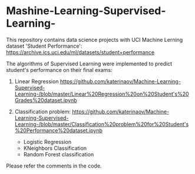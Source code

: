 # Mashine-Learning-Supervised-Learning-
This repository contains data science projects with UCI Machine Lerning dataset 'Student Performance':
https://archive.ics.uci.edu/ml/datasets/student+performance

The algorithms of Supervised Learning were implemented to predict student's performance on their final exams:
1) Linear Regression 
https://github.com/katerinaov/Machine-Learning-Supervised-Learning-/blob/master/Linear%20Regression%20on%20Student's%20Grades%20dataset.ipynb

2) Classification problem:
https://github.com/katerinaov/Machine-Learning-Supervised-Learning-/blob/master/Classification%20problem%20for%20Student's%20Performance%20dataset.ipynb
   - Logistic Regression
   - KNeighbors Classification
   - Random Forest classification
   
Please refer the comments in the code.
